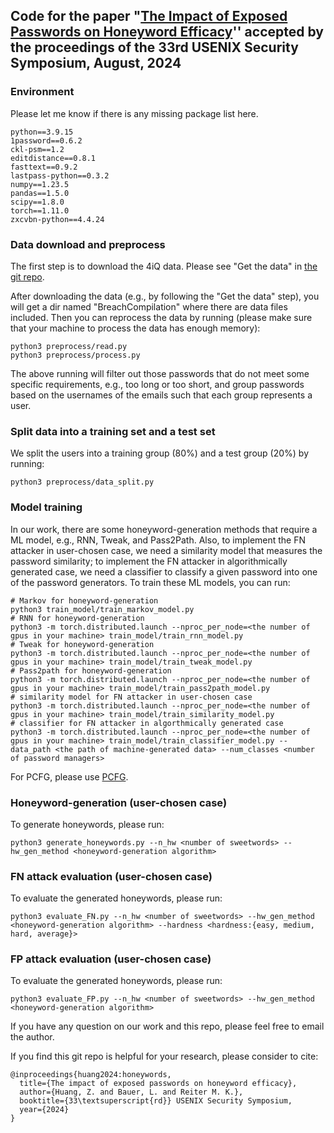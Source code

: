 ## Code for the paper "[The Impact of Exposed Passwords on Honeyword Efficacy](https://arxiv.org/pdf/2309.10323)'' accepted by the proceedings of the 33rd USENIX Security Symposium, August, 2024

### Environment

Please let me know if there is any missing package list here.
```
python==3.9.15
1password==0.6.2
ckl-psm==1.2
editdistance==0.8.1
fasttext==0.9.2
lastpass-python==0.3.2
numpy==1.23.5
pandas==1.5.0
scipy==1.8.0
torch==1.11.0
zxcvbn-python==4.4.24
```

### Data download and preprocess

The first step is to download the 4iQ data. Please see "Get the data" in [the git repo](https://github.com/philipperemy/tensorflow-1.4-billion-password-analysis).

After downloading the data (e.g., by following the "Get the data" step), you will get a dir named "BreachCompilation" where there are data files included. Then you can reprocess the data by running (please make sure that your machine to process the data has enough memory):

```
python3 preprocess/read.py
python3 preprocess/process.py
```

The above running will filter out those passwords that do not meet some specific requirements, e.g., too long or too short, and group passwords based on the usernames of the emails such that each group represents a user.

### Split data into a training set and a test set

We split the users into a training group (80%) and a test group (20%) by running:

```
python3 preprocess/data_split.py
```

### Model training

In our work, there are some honeyword-generation methods that require a ML model, e.g., RNN, Tweak, and Pass2Path. Also, to implement the FN attacker in user-chosen case, we need a similarity model that measures the password similarity; to implement the FN attacker in algorithmically generated case, we need a classifier to classify a given password into one of the password generators. To train these ML models, you can run:
```
# Markov for honeyword-generation
python3 train_model/train_markov_model.py
# RNN for honeyword-generation
python3 -m torch.distributed.launch --nproc_per_node=<the number of gpus in your machine> train_model/train_rnn_model.py
# Tweak for honeyword-generation
python3 -m torch.distributed.launch --nproc_per_node=<the number of gpus in your machine> train_model/train_tweak_model.py
# Pass2path for honeyword-generation
python3 -m torch.distributed.launch --nproc_per_node=<the number of gpus in your machine> train_model/train_pass2path_model.py
# similarity model for FN attacker in user-chosen case
python3 -m torch.distributed.launch --nproc_per_node=<the number of gpus in your machine> train_model/train_similarity_model.py
# classifier for FN attacker in algorthmically generated case
python3 -m torch.distributed.launch --nproc_per_node=<the number of gpus in your machine> train_model/train_classifier_model.py --data_path <the path of machine-generated data> --num_classes <number of password managers>
```
For PCFG, please use [PCFG](https://github.com/lakiw/pcfg_cracker).


### Honeyword-generation (user-chosen case)

To generate honeywords, please run:
```
python3 generate_honeywords.py --n_hw <number of sweetwords> --hw_gen_method <honeyword-generation algorithm>
```

### FN attack evaluation (user-chosen case)

To evaluate the generated honeywords, please run:
```
python3 evaluate_FN.py --n_hw <number of sweetwords> --hw_gen_method <honeyword-generation algorithm> --hardness <hardness:{easy, medium, hard, average}>
```

### FP attack evaluation (user-chosen case)

To evaluate the generated honeywords, please run:
```
python3 evaluate_FP.py --n_hw <number of sweetwords> --hw_gen_method <honeyword-generation algorithm>
```


If you have any question on our work and this repo, please feel free to email the author.


If you find this git repo is helpful for your research, please consider to cite:
```
@inproceedings{huang2024:honeywords,
  title={The impact of exposed passwords on honeyword efficacy},
  author={Huang, Z. and Bauer, L. and Reiter M. K.},
  booktitle={33\textsuperscript{rd}} USENIX Security Symposium,
  year={2024}
}
```
